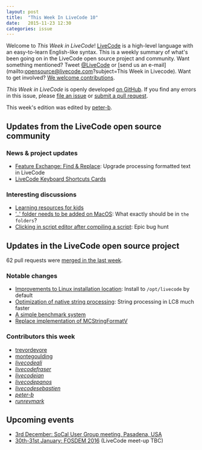 ```yaml
---
layout: post
title:  "This Week In LiveCode 10"
date:   2015-11-23 12:30
categories: issue
---
```


Welcome to *This Week in LiveCode*!  [LiveCode](https://livecode.com/) is a high-level language with an easy-to-learn English-like syntax.  This is a weekly summary of what's been going on in the LiveCode open source project and community.  Want something mentioned?  Tweet [@LiveCode](https://twitter.com/LiveCode) or [send us an e-mail](mailto:opensource@livecode.com?subject=This Week in Livecode).  Want to get involved?  [We welcome contributions](https://github.com/livecode/livecode).

*This Week in LiveCode* is openly developed [on GitHub](https://github.com/livecode/this-week-in-livecode).  If you find any errors in this issue, please [file an issue](https://github.com/livecode/this-week-in-livecode/issues) or [submit a pull request](https://github.com/livecode/this-week-in-livecode/pulls).

This week's edition was edited by [peter-b](https://github.com/peter-b).

## Updates from the LiveCode open source community

### News & project updates

* [Feature Exchange: Find & Replace](http://livecode.com/project/find-replace/): Upgrade processing formatted text in LiveCode
* [LiveCode Keyboard Shortcuts Cards](http://2108.co.uk/freebies/)

### Interesting discussions

* [Learning resources for kids](http://lists.runrev.com/pipermail/use-livecode/2015-November/221358.html)
* ['..' folder needs to be added on MacOS](https://github.com/livecode/livecode/pull/3073): What exactly should be in `the folders`?
* [Clicking in script editor after compiling a script](http://quality.livecode.com/show_bug.cgi?id=16422): Epic bug hunt

## Updates in the LiveCode open source project

62 pull requests were [merged in the last week](https://github.com/search?l=&o=asc&s=created&type=Issues&utf8=%E2%9C%93&q=org%3Alivecode+is%3Apublic+is%3Apr+is%3Amerged+merged%3A2015-11-16..2015-11-22).

### Notable changes

* [Improvements to Linux installation location](https://github.com/livecode/livecode/pull/3249): Install to `/opt/livecode` by default
* [Optimization of native string processing](https://github.com/livecode/livecode/pull/3267): String processing in LC8 much faster
* [A simple benchmark system](https://github.com/livecode/livecode/pull/3304)
* [Replace implementation of MCStringFormatV](https://github.com/livecode/livecode/pull/3295)

### Contributors this week

* [trevordevore](https://github.com/trevordevore)
* [montegoulding](https://github.com/montegoulding)
* *[livecodeali](https://github.com/livecodeali)*
* *[livecodefraser](https://github.com/livecodefraser)*
* *[livecodeian](https://github.com/livecodeian)*
* *[livecodepanos](https://github.com/livecodepanos)*
* *[livecodesebastien](https://github.com/livecodesebastien)*
* *[peter-b](https://github.com/peter-b)*
* *[runrevmark](https://github.com/runrevmark)*

## Upcoming events

* [3rd December: SoCal User Group meeting, Pasadena, USA](http://forums.livecode.com/viewtopic.php?f=50&t=25836)
* [30th-31st January: FOSDEM 2016](https://fosdem.org/2016) (LiveCode meet-up TBC)

